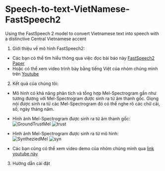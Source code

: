 # Speech-to-text-VietNamese-FastSpeech2
Using the FastSpeech 2 model to convert Vietnamese text into speech with a distinctive Central Vietnamese accent
1. Giới thiệu về mô hình FastSpeech2:
  - Các bạn có thể tìm hiểu thông qua việc đọc bài báo này [FastSpeech2 Paper](https://arxiv.org/abs/2006.04558)
  - Hoặc có thể xem video trình bày bằng tiếng Việt của nhóm chúng mình trên [Youtube](https://youtu.be/-n-oN0bqxRo)
2. Kết quả của chúng tôi: 
  - Mô hình có khả năng phân tích và tổng hợp Mel-Spectrogram gần như tương đương với Mel-Spectrogram được sinh ra từ âm thanh gốc. Giọng nói được sinh ra từ các Mel-Spectrogram đó có thể nghe rõ các chữ cái, số, ngày tháng năm.
  - Hình ảnh Mel-Spectrogram được sinh ra từ âm thanh gốc: \
     ![GroundTrustMel](https://github.com/user-attachments/assets/b4c595c0-6774-4ba4-8e2c-7b5a0bc8e464)
    ![trust](https://github.com/user-attachments/assets/377788b1-9a84-40fa-a9d2-4247295dc450)

  - Hình ảnh Mel-Spectrogram được sinh ra từ mô hình: \
    ![SyntheziedMel](https://github.com/user-attachments/assets/73a7ca9e-ec92-47f4-b161-ba0c32ef8717)
  ![syn](https://github.com/user-attachments/assets/4df8e5f2-64d8-4abd-858c-6937bc49b085)
  - Các bạn cũng có thể xem video demo của nhóm chúng mình qua [link youtube này](https://youtu.be/mmN39XVUyDs)
3. Hướng dẫn cài đặt 

